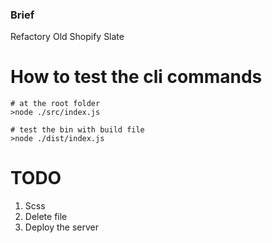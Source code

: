 ### Brief

Refactory Old Shopify Slate

# How to test the cli commands

```shell
# at the root folder
>node ./src/index.js

# test the bin with build file
>node ./dist/index.js
```

# TODO
1. Scss
2. Delete file
3. Deploy the server